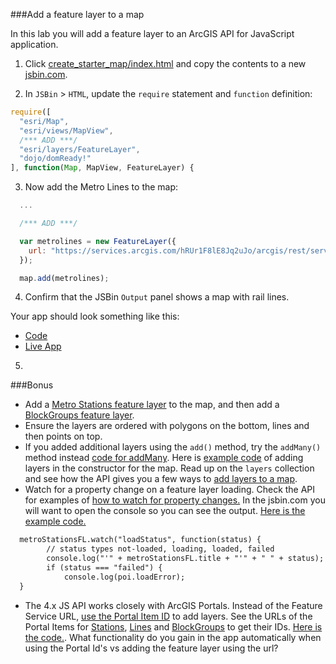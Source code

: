 ###Add a feature layer to a map

In this lab you will add a feature layer to an ArcGIS API for JavaScript application. 

1. Click [create_starter_map/index.html](../create_starter_map/index.html) and copy the contents to a new [jsbin.com](http://jsbin.com).

2. In `JSBin` > `HTML`, update the `require` statement and `function` definition:

  ```javascript
  require([
    "esri/Map",
    "esri/views/MapView",
    /*** ADD ***/
    "esri/layers/FeatureLayer",
    "dojo/domReady!"
  ], function(Map, MapView, FeatureLayer) {
  ```

3. Now add the Metro Lines to the map:

  ```javascript
    ...

    /*** ADD ***/

    var metrolines = new FeatureLayer({
      url: "https://services.arcgis.com/hRUr1F8lE8Jq2uJo/arcgis/rest/services/Metro_Lines_Regional/FeatureServer/0"
    });

    map.add(metrolines);
  ```

4. Confirm that the JSBin `Output` panel shows a map with rail lines.

Your app should look something like this:
* [Code](index.html)
* [Live App](http://jofraley.github.io/Hacking_JavaScript/labs/jsapi/add_feature_layer/index.html)

5. 
###Bonus
* Add a [Metro Stations feature layer](https://services.arcgis.com/hRUr1F8lE8Jq2uJo/arcgis/rest/services/Metro_Stations_Regional/FeatureServer/0) to the map,
 and then add a [BlockGroups feature layer](https://services.arcgis.com/hRUr1F8lE8Jq2uJo/arcgis/rest/services/Census_Block_Groups__2010/FeatureServer/0).
* Ensure the layers are ordered with polygons on the bottom, lines and then points on top.
* If you added additional layers using the `add()` method, try the `addMany()` method instead [code for addMany](../addmany_feature_layer/index.html). Here is [example code](../add_feature_layer_constructor/index.html) of adding layers in the constructor for the map.  Read up on the `layers` collection and see how the API gives you a few ways to [add layers to a map](https://developers.arcgis.com/javascript/latest/api-reference/esri-Map.html#layers).
* Watch for a property change on a feature layer loading.  Check the API for examples of [how to watch for property changes.](https://developers.arcgis.com/javascript/latest/guide/working-with-props/index.html)  In the jsbin.com you will want to open the console so you can see the output.  [Here is the example code.](../add_feature_layer_watchproperty/index.html)
```html
  metroStationsFL.watch("loadStatus", function(status) {
        // status types not-loaded, loading, loaded, failed
        console.log("'" + metroStationsFL.title + "'" + " " + status);
        if (status === "failed") {
            console.log(poi.loadError);
  }
```
* The 4.x JS API works closely with ArcGIS Portals. Instead of the Feature Service URL, [use the Portal Item ID](https://developers.arcgis.com/javascript/latest/api-reference/esri-layers-FeatureLayer.html#portalItem) to add layers. See the URLs of the Portal Items for [Stations](http://esrifederal.maps.arcgis.com/home/item.html?id=d2800734a998448f9c4dc81014c52905), [Lines](http://esrifederal.maps.arcgis.com/home/item.html?id=61b9ea7e364040389ff2f205d0151b74) and [BlockGroups](http://esrifederal.maps.arcgis.com/home/item.html?id=baac7d7be5a846388ec64252d9bdd6ca) to get their IDs.  [Here is the code.](../add_feature_layer_portalitems/index.html).  What functionality do you gain in the app automatically when using the Portal Id's vs adding the feature layer using the url?
